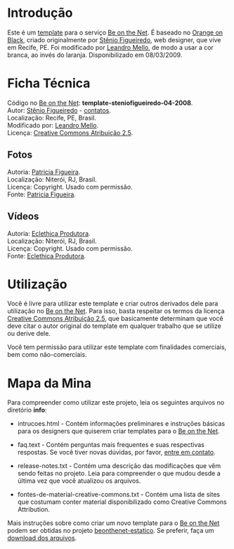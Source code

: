 # Introdução

Este é um [template][0] para o serviço [Be on the Net][]. É baseado no [Orange on Black][o], criado originalmente por [Stênio Figueiredo][1], web designer, que vive em Recife, PE. Foi modificado por [Leandro Mello][lm], de modo a usar a cor branca, ao invés do laranja. Disponibilizado em 08/03/2009.

# Ficha Técnica

Código no [Be on the Net][]: **template-steniofigueiredo-04-2008**.  
Autor: [Stênio Figueiredo][1] - [contatos][2].  
Localização: Recife, PE, Brasil.  
Modificado por: [Leandro Mello][lm].  
Licença: [Creative Commons Atribuição 2.5][cc].  

## Fotos

Autoria: [Patricia Figueira][p].  
Localização: Niterói, RJ, Brasil.  
Licença: Copyright. Usado com permissão.  
Fonte: [Patricia Figueira][p].  

## Vídeos

Autoria: [Eclethica Produtora][e].  
Localização: Niterói, RJ, Brasil.  
Licença: Copyright. Usado com permissão.  
Fonte: [Eclethica Produtora][e].

# Utilização

Você é livre para utilizar este template e criar outros derivados dele para utilização no [Be on the Net][]. Para isso, basta respeitar os termos da licença [Creative Commons Atribuição 2.5][cc], que basicamente determinam que você deve citar o autor original do template em qualquer trabalho que se utilize ou derive dele. 

Você tem permissão para utilizar este template com finalidades comerciais, bem como não-comerciais. 

# Mapa da Mina

Para compreender como utilizar este projeto, leia os seguintes arquivos no diretório **info**:

* intrucoes.html - Contém informações preliminares e instruções básicas para os designers que quiserem criar templates para o [Be on the Net][10].

* faq.text - Contém perguntas mais frequentes e suas respectivas respostas. Se você tiver novas dúvidas, por favor, [entre em contato][20].

* release-notes.txt - Contém uma descrição das modificações que vêm sendo feitas no projeto. Leia para compreender o que mudou desde a última vez que você atualizou os arquivos.

* fontes-de-material-creative-commons.txt - Contém uma lista de sites que costumam conter material disponibilizado como Creative Commons Attribution. 

Mais instruções sobre como criar um novo template para o [Be on the Net][] podem ser obtidas no projeto [beonthenet-estatico][be]. Se preferir, faça um [download dos arquivos][d].

[Be on the Net]: http://beonthe.net "Be on the Net"
[Improve It]: http://improveit.com.br "Improve It"
[cc]: http://creativecommons.org/licenses/by/2.5/br/ "Creative Commons Atribuição 2.5"
[p]:  http://www.patriciafigueira.com.br "Patricia Figueira"
[e]:  http://www.eclethicaprodutora.com.br "Eclethica Produtora"
[be]: http://github.com/viniciusteles/beonthenet-estatico/tree/master
[d]: http://github.com/viniciusteles/beonthenet-estatico/zipball/master
[lm]: http://www.improveit.com.br/empresa/leandro

[o]: http://beonthe.net/galerias/templates/galeria/72157610768205333/1
[0]: http://beonthe.net/galerias/templates/galeria/72157614986510382/1
[1]: http://syst3n.wordpress.com/
[2]: http://syst3n.wordpress.com/contato

[10]:    http://beonthe.net
[20]:    http://www.improveit.com.br/br/contato
[30]:    http://www.improveit.com.br